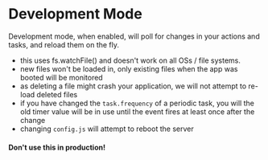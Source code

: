 # Development Mode

Development mode, when enabled, will poll for changes in your actions and tasks, and reload them on the fly.

- this uses fs.watchFile() and doesn't work on all OSs / file systems.
- new files won't be loaded in, only existing files when the app was booted will be monitored
- as deleting a file might crash your application, we will not attempt to re-load deleted files
- if you have changed the `task.frequency` of a periodic task, you will the old timer value will be in use until the event fires at least once after the change 
- changing `config.js` will attempt to reboot the server

#### Don't use this in production!